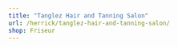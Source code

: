 ```yaml
---
title: "Tanglez Hair and Tanning Salon"
url: /herrick/tanglez-hair-and-tanning-salon/
shop: Friseur
---
```

